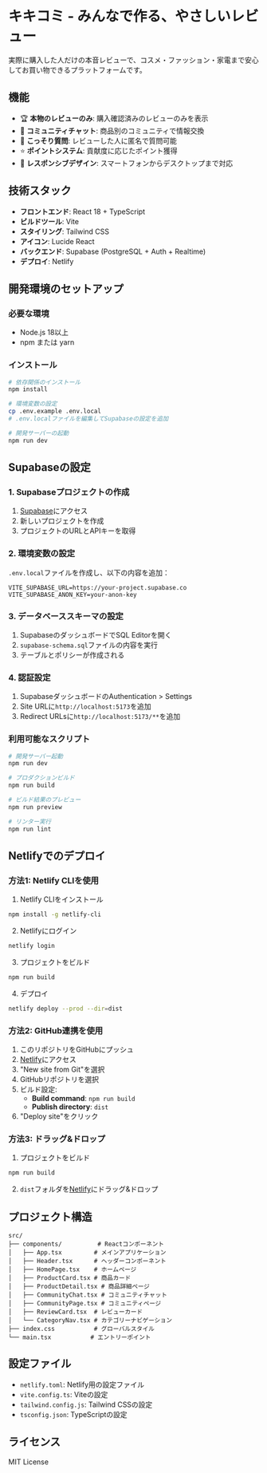 # キキコミ - みんなで作る、やさしいレビュー

実際に購入した人だけの本音レビューで、コスメ・ファッション・家電まで安心してお買い物できるプラットフォームです。

## 機能

- 🏆 **本物のレビューのみ**: 購入確認済みのレビューのみを表示
- 💬 **コミュニティチャット**: 商品別のコミュニティで情報交換
- 🤫 **こっそり質問**: レビューした人に匿名で質問可能
- ⭐ **ポイントシステム**: 貢献度に応じたポイント獲得
- 📱 **レスポンシブデザイン**: スマートフォンからデスクトップまで対応

## 技術スタック

- **フロントエンド**: React 18 + TypeScript
- **ビルドツール**: Vite
- **スタイリング**: Tailwind CSS
- **アイコン**: Lucide React
- **バックエンド**: Supabase (PostgreSQL + Auth + Realtime)
- **デプロイ**: Netlify

## 開発環境のセットアップ

### 必要な環境
- Node.js 18以上
- npm または yarn

### インストール
```bash
# 依存関係のインストール
npm install

# 環境変数の設定
cp .env.example .env.local
# .env.localファイルを編集してSupabaseの設定を追加

# 開発サーバーの起動
npm run dev
```

## Supabaseの設定

### 1. Supabaseプロジェクトの作成
1. [Supabase](https://supabase.com)にアクセス
2. 新しいプロジェクトを作成
3. プロジェクトのURLとAPIキーを取得

### 2. 環境変数の設定
`.env.local`ファイルを作成し、以下の内容を追加：
```env
VITE_SUPABASE_URL=https://your-project.supabase.co
VITE_SUPABASE_ANON_KEY=your-anon-key
```

### 3. データベーススキーマの設定
1. SupabaseのダッシュボードでSQL Editorを開く
2. `supabase-schema.sql`ファイルの内容を実行
3. テーブルとポリシーが作成される

### 4. 認証設定
1. SupabaseダッシュボードのAuthentication > Settings
2. Site URLに`http://localhost:5173`を追加
3. Redirect URLsに`http://localhost:5173/**`を追加

### 利用可能なスクリプト
```bash
# 開発サーバー起動
npm run dev

# プロダクションビルド
npm run build

# ビルド結果のプレビュー
npm run preview

# リンター実行
npm run lint
```

## Netlifyでのデプロイ

### 方法1: Netlify CLIを使用

1. Netlify CLIをインストール
```bash
npm install -g netlify-cli
```

2. Netlifyにログイン
```bash
netlify login
```

3. プロジェクトをビルド
```bash
npm run build
```

4. デプロイ
```bash
netlify deploy --prod --dir=dist
```

### 方法2: GitHub連携を使用

1. このリポジトリをGitHubにプッシュ
2. [Netlify](https://netlify.com)にアクセス
3. "New site from Git"を選択
4. GitHubリポジトリを選択
5. ビルド設定:
   - **Build command**: `npm run build`
   - **Publish directory**: `dist`
6. "Deploy site"をクリック

### 方法3: ドラッグ&ドロップ

1. プロジェクトをビルド
```bash
npm run build
```

2. `dist`フォルダを[Netlify](https://app.netlify.com/drop)にドラッグ&ドロップ

## プロジェクト構造

```
src/
├── components/          # Reactコンポーネント
│   ├── App.tsx         # メインアプリケーション
│   ├── Header.tsx      # ヘッダーコンポーネント
│   ├── HomePage.tsx    # ホームページ
│   ├── ProductCard.tsx # 商品カード
│   ├── ProductDetail.tsx # 商品詳細ページ
│   ├── CommunityChat.tsx # コミュニティチャット
│   ├── CommunityPage.tsx # コミュニティページ
│   ├── ReviewCard.tsx  # レビューカード
│   └── CategoryNav.tsx # カテゴリーナビゲーション
├── index.css           # グローバルスタイル
└── main.tsx           # エントリーポイント
```

## 設定ファイル

- `netlify.toml`: Netlify用の設定ファイル
- `vite.config.ts`: Viteの設定
- `tailwind.config.js`: Tailwind CSSの設定
- `tsconfig.json`: TypeScriptの設定

## ライセンス

MIT License
